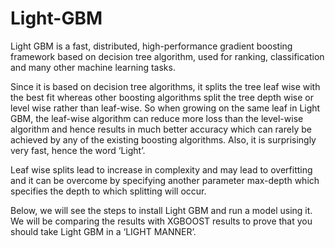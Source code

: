 # Light-GBM
Light GBM is a fast, distributed, high-performance gradient boosting framework based on decision tree algorithm, used for ranking, classification and many other machine learning tasks.

Since it is based on decision tree algorithms, it splits the tree leaf wise with the best fit whereas other boosting algorithms split the tree depth wise or level wise rather than leaf-wise. So when growing on the same leaf in Light GBM, the leaf-wise algorithm can reduce more loss than the level-wise algorithm and hence results in much better accuracy which can rarely be achieved by any of the existing boosting algorithms. Also, it is surprisingly very fast, hence the word ‘Light’.

Leaf wise splits lead to increase in complexity and may lead to overfitting and it can be overcome by specifying another parameter max-depth which specifies the depth to which splitting will occur.

Below, we will see the steps to install Light GBM and run a model using it. We will be comparing the results with XGBOOST results to prove that you should take Light GBM in a ‘LIGHT MANNER’.

